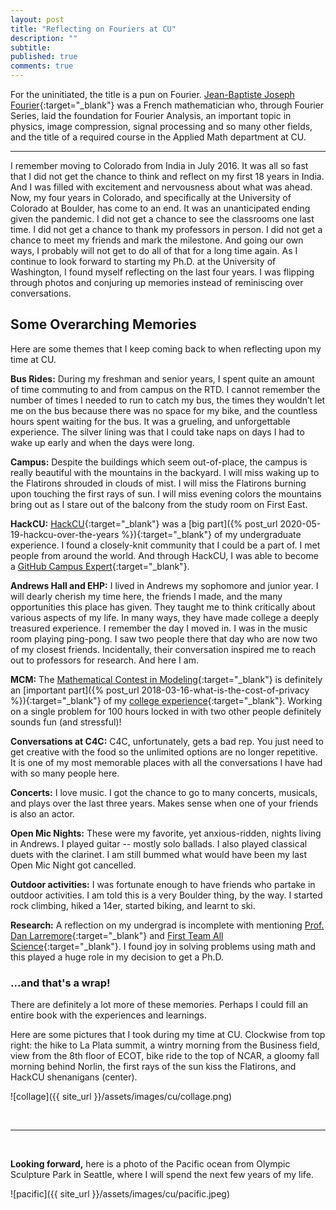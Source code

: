```yaml
---
layout: post
title: "Reflecting on Fouriers at CU"
description: ""
subtitle: 
published: true
comments: true
---
```


For the uninitiated, the title is a pun on Fourier. [Jean-Baptiste Joseph Fourier](https://en.wikipedia.org/wiki/Joseph_Fourier){:target="_blank"} was a French mathematician who, through Fourier Series, laid the foundation for Fourier Analysis, an important topic in physics, image compression, signal processing and so many other fields, and the title of a required course in the Applied Math department at CU.

<!--excerpt_ends-->
<hr />

I remember moving to Colorado from India in July 2016. It was all so fast that I did not get the chance to think and reflect on my first 18 years in India. And I was filled with excitement and nervousness about what was ahead. Now, my four years in Colorado, and specifically at the University of Colorado at Boulder, has come to an end. It was an unanticipated ending given the pandemic. I did not get a chance to see the classrooms one last time. I did not get a chance to thank my professors in person. I did not get a chance to meet my friends and mark the milestone. And going our own ways, I probably will not get to do all of that for a long time again. As I continue to look forward to starting my Ph.D. at the University of Washington, I found myself reflecting on the last four years. I was flipping through photos and conjuring up memories instead of reminiscing over conversations.

## Some Overarching Memories
Here are some themes that I keep coming back to when reflecting upon my time at CU.

**Bus Rides:**
During my freshman and senior years, I spent quite an amount of time commuting to and from campus on the RTD. I cannot remember the number of times I needed to run to catch my bus, the times they wouldn’t let me on the bus because there was no space for my bike, and the countless hours spent waiting for the bus. It was a grueling, and unforgettable experience. The silver lining was that I could take naps on days I had to wake up early and when the days were long.

**Campus:**
Despite the buildings which seem out-of-place, the campus is really beautiful with the mountains in the backyard. I will miss waking up to the Flatirons shrouded in clouds of mist. I will miss the Flatirons burning upon touching the first rays of sun. I will miss evening colors the mountains bring out as I stare out of the balcony from the study room on First East.

**HackCU:**
[HackCU](https://hackcu.org/){:target="_blank"} was a [big part]({% post_url 2020-05-19-hackcu-over-the-years %}){:target="_blank"} of my undergraduate experience. I found a closely-knit community that I could be a part of. I met people from around the world. And through HackCU, I was able to become a [GitHub Campus Expert](https://githubcampus.expert/){:target="_blank"}.

**Andrews Hall and EHP:**
I lived in Andrews my sophomore and junior year. I will dearly cherish my time here, the friends I made, and the many opportunities this place has given. They taught me to think critically about various aspects of my life. In many ways, they have made college a deeply treasured experience. I remember the day I moved in. I was in the music room playing ping-pong. I saw two people there that day who are now two of my closest friends. Incidentally, their conversation inspired me to reach out to professors for research. And here I am.

**MCM:**
The [Mathematical Contest in Modeling](https://www.comap.com/undergraduate/contests/){:target="_blank"} is definitely an [important part]({% post_url 2018-03-16-what-is-the-cost-of-privacy %}){:target="_blank"} of my [college experience](https://www.colorado.edu/amath/2019/05/12/2019-math-contest-modeling-results){:target="_blank"}. Working on a single problem for 100 hours locked in with two other people definitely sounds fun (and stressful)!

**Conversations at C4C:**
C4C, unfortunately, gets a bad rep. You just need to get creative with the food so the unlimited options are no longer repetitive. It is one of my most memorable places with all the conversations I have had with so many people here.

**Concerts:**
I love music. I got the chance to go to many concerts, musicals, and plays over the last three years. Makes sense when one of your friends is also an actor.

**Open Mic Nights:**
These were my favorite, yet anxious-ridden, nights living in Andrews. I played guitar -- mostly solo ballads. I also played classical duets with the clarinet. I am still bummed what would have been my last Open Mic Night got cancelled.

**Outdoor activities:**
I was fortunate enough to have friends who partake in outdoor activities. I am told this is a very Boulder thing, by the way. I started rock climbing, hiked a 14er, started biking, and learnt to ski.

**Research:**
A reflection on my undergrad is incomplete with mentioning [Prof. Dan Larremore](https://larremorelab.github.io/dan/){:target="_blank"} and [First Team All Science](https://larremorelab.github.io/){:target="_blank"}. I found joy in solving problems using math and this played a huge role in my decision to get a Ph.D.

### ...and that's a wrap!
There are definitely a lot more of these memories. Perhaps I could fill an entire book with the experiences and learnings.

Here are some pictures that I took during my time at CU. Clockwise from top right: the hike to La Plata summit, a wintry morning from the Business field, view from the 8th floor of ECOT, bike ride to the top of NCAR, a gloomy fall morning behind Norlin, the first rays of the sun kiss the Flatirons, and HackCU shenanigans (center).

![collage]({{ site_url }}/assets/images/cu/collage.png)

<br/>
<hr/>
<br/>

**Looking forward,** here is a photo of the Pacific ocean from Olympic Sculpture Park in Seattle, where I will spend the next few years of my life.

![pacific]({{ site_url }}/assets/images/cu/pacific.jpeg)